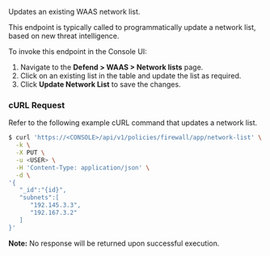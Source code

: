 Updates an existing WAAS network list.

This endpoint is typically called to programmatically update a network list, based on new threat intelligence.

To invoke this endpoint in the Console UI:

1. Navigate to the **Defend > WAAS > Network lists** page.
2. Click on an existing list in the table and update the list as required.
3. Click **Update Network List** to save the changes.

### cURL Request

Refer to the following example cURL command that updates a network list.

```bash
$ curl 'https://<CONSOLE>/api/v1/policies/firewall/app/network-list' \
  -k \
  -X PUT \
  -u <USER> \
  -H 'Content-Type: application/json' \
  -d \
'{
   "_id":"{id}",
   "subnets":[
      "192.145.3.3",
      "192.167.3.2"
   ]
}'
```

​**Note:** No response will be returned upon successful execution.

